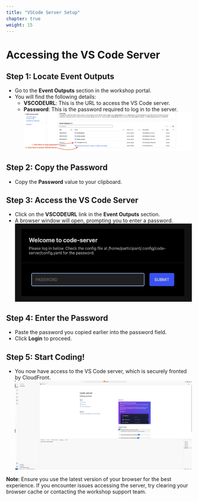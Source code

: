 ```yaml
---
title: "VSCode Server Setup"
chapter: true
weight: 15
---
```


# Accessing the VS Code Server

## Step 1: Locate Event Outputs

- Go to the **Event Outputs** section in the workshop portal.
- You will find the following details:
  - **VSCODEURL**: This is the URL to access the VS Code server.
  - **Password**: This is the password required to log in to the server.
![Event Outputs](/images/Vscode-server-creds.png)

## Step 2: Copy the Password

- Copy the **Password** value to your clipboard.

## Step 3: Access the VS Code Server

- Click on the **VSCODEURL** link in the **Event Outputs** section.
- A browser window will open, prompting you to enter a password.
![VsCode Login](/images/Vscode-server-login.png)

## Step 4: Enter the Password

- Paste the password you copied earlier into the password field.
- Click **Login** to proceed.

## Step 5: Start Coding!

- You now have access to the VS Code server, which is securely fronted by CloudFront.
![Vscode Interface](/images/Vscode-server-interface.png)

**Note**: Ensure you use the latest version of your browser for the best experience. If you encounter issues accessing the server, try clearing your browser cache or contacting the workshop support team.
